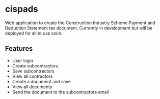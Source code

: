 # cispads
Web application to create the Construction Industry Scheme Payment and Deduction Statement tax document.
Currently in development but will be deployed for all to use soon.

## Features
- User login
- Create subcontractors
- Save subcontractors
- View all contractors
- Create a document and save
- View all documents
- Send the document to the subcontractors email
